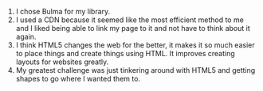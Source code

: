1. I chose Bulma for my library.
2. I used a CDN because it seemed like the most efficient method to me and I liked being able to link my page to it and not have to think about it again. 
3. I think HTML5 changes the web for the better, it makes it so much easier to place things and create things using HTML. It improves creating layouts for websites greatly. 
4. My greatest challenge was just tinkering around with HTML5 and getting shapes to go where I wanted them to. 
